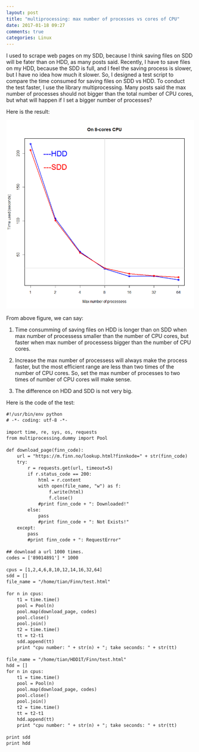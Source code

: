 ```yaml
---
layout: post
title: "multiprocessing: max number of processes vs cores of CPU"
date: 2017-01-18 09:27
comments: true
categories: Linux
---
```



I used to scrape web pages on my SDD, because I think saving files on SDD will be fater than on HDD, as many posts said. Recently, I have to save files on my HDD, because the SDD is full, and I feel the saving process is slower, but I have no idea how much it slower. So, I designed a test script to compare the time consumed for saving files on SDD vs HDD. To conduct the test faster, I use the library multiprocessing. Many posts said the max number of processes should not bigger than the total number of CPU cores, but what will happen if I set a bigger number of processes? 


Here is the result: 

![]( /images/hdd_sdd.png )

From above figure, we can say:

1. Time consumming of saving files on HDD is longer than on SDD when max number of processess smaller than the number of CPU cores, but faster when max number of processess bigger than the number of CPU cores. 

2. Increase the max number of processess will always make the process faster, but the most efficient range are less than two times of the number of CPU cores. So, set the max number of processes to two times of number of CPU cores will make sense.

3. The difference on HDD and SDD is not very big. 



Here is the code of the test: 

~~~~
#!/usr/bin/env python
# -*- coding: utf-8 -*-

import time, re, sys, os, requests
from multiprocessing.dummy import Pool 

def download_page(finn_code):
    url = "https://m.finn.no/lookup.html?finnkode=" + str(finn_code)
    try:
        r = requests.get(url, timeout=5)
        if r.status_code == 200:
            html = r.content
            with open(file_name, "w") as f:
                f.write(html)
                f.close()
            #print finn_code + ": Downloaded!"   
        else:
            pass
            #print finn_code + ": Not Exists!"
    except:
        pass
        #print finn_code + ": RequestError"  

## download a url 1000 times.
codes = ['89014891'] * 1000 

cpus = [1,2,4,6,8,10,12,14,16,32,64]
sdd = []
file_name = "/home/tian/Finn/test.html"

for n in cpus:
    t1 = time.time()
    pool = Pool(n)
    pool.map(download_page, codes) 
    pool.close()  
    pool.join() 
    t2 = time.time()
    tt = t2-t1
    sdd.append(tt)
    print "cpu number: " + str(n) + "; take seconds: " + str(tt)

file_name = "/home/tian/HDD1T/Finn/test.html"
hdd = []
for n in cpus:
    t1 = time.time()
    pool = Pool(n)
    pool.map(download_page, codes) 
    pool.close()  
    pool.join() 
    t2 = time.time()
    tt = t2-t1
    hdd.append(tt)
    print "cpu number: " + str(n) + "; take seconds: " + str(tt)

print sdd
print hdd
    
~~~~


